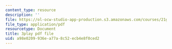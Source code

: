 ```yaml
---
content_type: resource
description: ''
file: https://ol-ocw-studio-app-production.s3.amazonaws.com/courses/21g-101-chinese-i-regular-fall-2014/a98e0209936ea77a8c52ecb4e8f0ced2_oUIGRmcnUtA.pdf
file_type: application/pdf
resourcetype: Document
title: 3play pdf file
uid: a98e0209-936e-a77a-8c52-ecb4e8f0ced2
---
```


